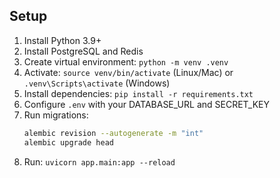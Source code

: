 ## Setup

1. Install Python 3.9+
2. Install PostgreSQL and Redis
3. Create virtual environment: `python -m venv .venv`
4. Activate: `source venv/bin/activate` (Linux/Mac) or `.venv\Scripts\activate` (Windows)
5. Install dependencies: `pip install -r requirements.txt`
6. Configure `.env` with your DATABASE_URL and SECRET_KEY
7. Run migrations: 
   ```bash
   alembic revision --autogenerate -m "int"
   alembic upgrade head
   ```
8. Run: `uvicorn app.main:app --reload`
